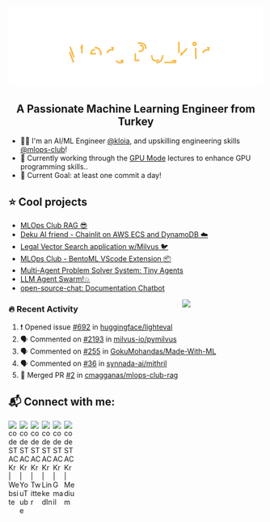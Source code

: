 <img src="./Mert.svg"></img>  

<h2 align="center">A Passionate Machine Learning Engineer from Turkey</h2>

- 🧙‍♂️ I'm an AI/ML Engineer [@kloia](https://www.linkedin.com/company/kloia/), and upskilling engineering skills [@mlops-club](https://www.linkedin.com/company/mlops-club/)!
- 🔭 Currently working through the [GPU Mode](https://www.youtube.com/channel/UCJgIbYl6C5no72a0NUAPcTA) lectures to enhance GPU programming skills..
- 🌅 Current Goal: at least one commit a day! 

 

 ## ⭐ Cool projects

<!---* [MIT-Stanford based Self-Taught-Degree](https://github.com/mertbozkir/self-taught-degree)📌 -->
 
<!---* * [👊 Project D: Riot Games Data Science](https://github.com/mertbozkir/Riot-Games-Data-Science) -->
* [MLOps Club RAG 😎](https://github.com/cmagganas/mlops-club-rag)
* [Deku AI friend - Chainlit on AWS ECS and DynamoDB ☁️](https://www.youtube.com/watch?v=lroZqEkjxlA)
* [Legal Vector Search application w/Milvus 🐦](https://github.com/dope-projects/legal-vector-search)
* [MLOps Club - BentoML VScode Extension 📦](https://github.com/mlops-club/vscode-bentoml)
* [Multi-Agent Problem Solver System: Tiny Agents](https://github.com/PanoEvJ/Tiny_Agents/)
* [LLM Agent Swarm!💥](https://github.com/petterle-endeavors/llm-cdk-app-agent)
* [open-source-chat: Documentation Chatbot](https://github.com/mertbozkir/open-source-chat)

 <img align="right" src="https://media.giphy.com/media/LoBSGLlkRVWnd6SdxN/giphy.gif" width="160">


### 🔥 Recent Activity
<!--START_SECTION:activity-->
1. ❗ Opened issue [#692](https://github.com/huggingface/lighteval/issues/692) in [huggingface/lighteval](https://github.com/huggingface/lighteval)
2. 🗣 Commented on [#2193](https://github.com/milvus-io/pymilvus/issues/2193#issuecomment-2549921823) in [milvus-io/pymilvus](https://github.com/milvus-io/pymilvus)
3. 🗣 Commented on [#255](https://github.com/GokuMohandas/Made-With-ML/issues/255#issuecomment-2549586730) in [GokuMohandas/Made-With-ML](https://github.com/GokuMohandas/Made-With-ML)
4. 🗣 Commented on [#36](https://github.com/synnada-ai/mithril/pull/36#issuecomment-2540805823) in [synnada-ai/mithril](https://github.com/synnada-ai/mithril)
5. 🎉 Merged PR [#2](https://github.com/cmagganas/mlops-club-rag/pull/2) in [cmagganas/mlops-club-rag](https://github.com/cmagganas/mlops-club-rag)
<!--END_SECTION:activity-->

## 📬 Connect with me:

[<img align="left" alt="codeSTACKr | Website" width="22px" src="https://ghost.org/images/logos/ghost-logo-orb.png" />](https://www.mertbozkir.com)&nbsp;
[<img align="left" alt="codeSTACKr | YouTube" width="22px" src="https://cdn.jsdelivr.net/npm/simple-icons@v3/icons/youtube.svg" />](https://www.youtube.com/channel/UCXea7z2u1TsOd8FICU1EhIQ)&nbsp;
[<img align="left" alt="codeSTACKr | Twitter" width="22px" src="https://cdn.jsdelivr.net/npm/simple-icons@v3/icons/twitter.svg" />](https://twitter.com/mertbozkirr)&nbsp;
[<img align="left" alt="codeSTACKr | LinkedIn" width="22px" src="https://cdn.jsdelivr.net/npm/simple-icons@v3/icons/linkedin.svg" />](https://www.linkedin.com/in/mertbozkir/)&nbsp;
[<img align="left" alt="codeSTACKr | Gmail" width="22px" src="https://cdn.jsdelivr.net/npm/simple-icons@v3/icons/gmail.svg" />](mailto:mert.bozkirr@gmail.com)&nbsp;
[<img align="left" alt="codeSTACKr | Medium" width="22px" src="https://cdn.jsdelivr.net/npm/simple-icons@v3/icons/medium.svg" />](https://medium.com/@mertbozkir)&nbsp;


<!--
![](./profile-3d-contrib/profile-night-rainbow.svg)

<p>
  <img width="48%" src="https://github-readme-stats.vercel.app/api?username=mertbozkir&show_icons=true&theme=tokyonight" />
  <img width="48%" src="https://github-readme-streak-stats.herokuapp.com/?user=mertbozkir&theme=tokyonight" />
</p>
-->
